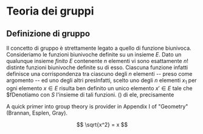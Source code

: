 # Teoria dei gruppi

## Definizione di gruppo
Il concetto di gruppo è strettamente legato a quello di funzione biunivoca. Consideriamo le funzioni biunivoche definite su un insieme $E$. Dato un qualunque insieme *finito* $E$ contenente $n$ elementi vi sono esattamente $n!$ distinte funzioni biunivoche definite su di esso. Ciascuna funzione infatti definisce una corrispondenza tra ciascuno degli $n$ elementi -- preso come argomento -- ed uno degli altri presInfatti, scelto uno degli $n$ elementi $x_1$  per ogni elemento $x \in E$ risulta ben definito un unico elemento $x' \in E$ tale che $fDenotiamo con $S$ l'insieme di tali funzioni. 
  () di ele, precisamente 

A quick primer into group theory is provider in Appendix I of "Geometry" (Brannan, Esplen, Gray). 

$$ \sqrt{x^2} = x $$  
<!--stackedit_data:
eyJoaXN0b3J5IjpbLTE5OTk3MDM0ODhdfQ==
-->